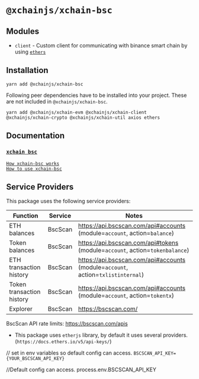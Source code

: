 # `@xchainjs/xchain-bsc`

## Modules

- `client` - Custom client for communicating with binance smart chain by using [`ethers`](https://github.com/ethers-io/ethers.js)

## Installation

```
yarn add @xchainjs/xchain-bsc
```

Following peer dependencies have to be installed into your project. These are not included in `@xchainjs/xchain-bsc`.

```
yarn add @xchainjs/xchain-evm @xchainjs/xchain-client @xchainjs/xchain-crypto @xchainjs/xchain-util axios ethers
```

## Documentation

### [`xchain bsc`](http://docs.xchainjs.org/xchain-client/xchain-bsc/)

[`How xchain-bsc works`](http://docs.xchainjs.org/xchain-client/xchain-bsc/how-it-works.html)\
[`How to use xchain-bsc`](http://docs.xchainjs.org/xchain-client/xchain-bsc/how-to-use.html)

## Service Providers

This package uses the following service providers:

| Function                  | Service | Notes                                                                            |
| ------------------------- | ------- | -------------------------------------------------------------------------------- |
| ETH balances              | BscScan | https://api.bscscan.com/api#accounts (module=`account`, action=`balance`)        |
| Token balances            | BscScan | https://api.bscscan.com/api#tokens (module=`account`, action=`tokenbalance`)     |
| ETH transaction history   | BscScan | https://api.bscscan.com/api#accounts (module=`account`, action=`txlistinternal`) |
| Token transaction history | BscScan | https://api.bscscan.com/api#accounts (module=`account`, action=`tokentx`)        |
| Explorer                  | BscScan | https://bscscan.com/                                                             |

BscScan API rate limits: https://bscscan.com/apis

- This package uses `etherjs` library, by default it uses several providers. (`https://docs.ethers.io/v5/api-keys/`)

// set in env variables so default config can access.
`BSCSCAN_API_KEY={YOUR_BSCSCAN_API_KEY}`

//Default config can access.
process.env.BSCSCAN_API_KEY
